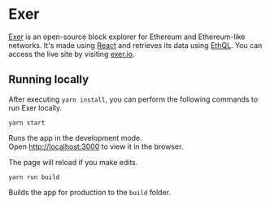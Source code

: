 # Exer

[Exer](https://exer.io/) is an open-source block explorer for Ethereum and Ethereum-like networks. It's made using [React](https://reactjs.org/) and retrieves its data using [EthQL](https://github.com/ConsenSys/ethql). You can access the live site by visiting [exer.io](https://exer.io/).

## Running locally

After executing `yarn install`, you can perform the following commands to run Exer locally.

`yarn start`

Runs the app in the development mode.<br>
Open [http://localhost:3000](http://localhost:3000) to view it in the browser.

The page will reload if you make edits.<br>

`yarn run build`

Builds the app for production to the `build` folder.<br>